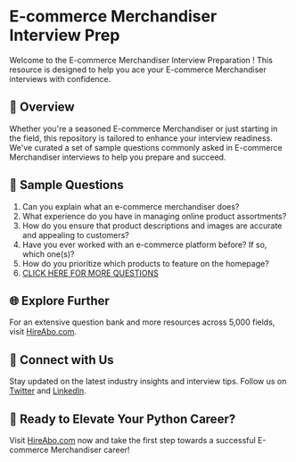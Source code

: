 # E-commerce Merchandiser Interview Prep

Welcome to the E-commerce Merchandiser Interview Preparation ! This resource is designed to help you ace your E-commerce Merchandiser interviews with confidence.

## 🚀 Overview

Whether you're a seasoned E-commerce Merchandiser or just starting in the field, this repository is tailored to enhance your interview readiness. We've curated a set of sample questions commonly asked in E-commerce Merchandiser interviews to help you prepare and succeed.

## 📝 Sample Questions

1. Can you explain what an e-commerce merchandiser does?
2. What experience do you have in managing online product assortments?
3. How do you ensure that product descriptions and images are accurate and appealing to customers?
4. Have you ever worked with an e-commerce platform before? If so, which one(s)?
5. How do you prioritize which products to feature on the homepage?
6. [CLICK HERE FOR MORE QUESTIONS](https://hireabo.com/job/22_2_11/Ecommerce%20Merchandiser)

## 🌐 Explore Further

For an extensive question bank and more resources across 5,000 fields, visit [HireAbo.com](https://www.hireabo.com).

## 📱 Connect with Us

Stay updated on the latest industry insights and interview tips. Follow us on [Twitter](https://twitter.com/hireabo) and [LinkedIn](https://www.linkedin.com/in/hire-abo-3609972a8/).

## 🚀 Ready to Elevate Your Python Career?

Visit [HireAbo.com](https://www.hireabo.com) now and take the first step towards a successful E-commerce Merchandiser career!